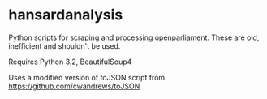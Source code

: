 hansardanalysis
===============

Python scripts for scraping and processing openparliament.
These are old, inefficient and shouldn't be used.

Requires Python 3.2, BeautifulSoup4

Uses a modified version of toJSON script from https://github.com/cwandrews/toJSON
